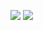 [![](https://img.shields.io/badge/H1-v1.0.0-informational.svg)](https://github.com/Paveloom/A9/releases/tag/H1_v1.0.0) [![](https://img.shields.io/badge/platforms-linux-3E6680.svg)](#)
